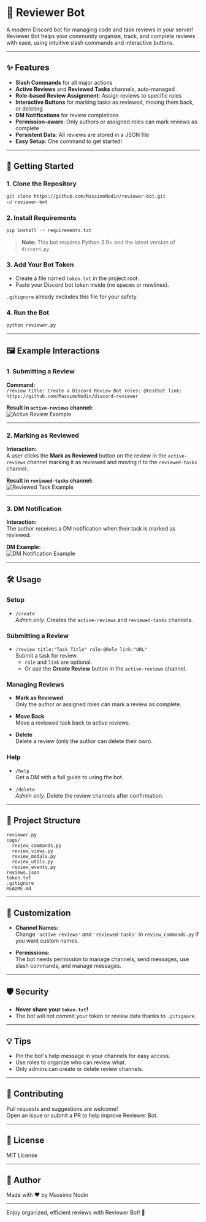 # 🤖 Reviewer Bot

A modern Discord bot for managing code and task reviews in your server!  
Reviewer Bot helps your community organize, track, and complete reviews with ease, using intuitive slash commands and interactive buttons.

---

## ✨ Features

- **Slash Commands** for all major actions
- **Active Reviews** and **Reviewed Tasks** channels, auto-managed
- **Role-based Review Assignment**: Assign reviews to specific roles
- **Interactive Buttons** for marking tasks as reviewed, moving them back, or deleting
- **DM Notifications** for review completions
- **Permission-aware**: Only authors or assigned roles can mark reviews as complete
- **Persistent Data**: All reviews are stored in a JSON file
- **Easy Setup**: One command to get started!

---

## 🚀 Getting Started

### 1. Clone the Repository

```bash
git clone https://github.com/MassimoNodin/reviewer-bot.git
cd reviewer-bot
```

### 2. Install Requirements

```bash
pip install -r requirements.txt
```

> **Note:** This bot requires Python 3.9+ and the latest version of `discord.py`.

### 3. Add Your Bot Token

- Create a file named `token.txt` in the project root.
- Paste your Discord bot token inside (no spaces or newlines).

`.gitignore` already excludes this file for your safety.

### 4. Run the Bot

```bash
python reviewer.py
```

---

## 🖼️ Example Interactions

### 1. Submitting a Review

**Command:**  
`/review title: Create a Discord Review Bot roles: @testbot link: https://github.com/MassimoNodin/discord-reviewer`

**Result in `active-reviews` channel:**  
![Active Review Example](image_examples/active_review.png)

---

### 2. Marking as Reviewed

**Interaction:**  
A user clicks the **Mark as Reviewed** button on the review in the `active-reviews` channel marking it as reviewed and moving it to the `reviewed-tasks` channel.

**Result in `reviewed-tasks` channel:**  
![Reviewed Task Example](image_examples/reviewed_task.png)

---

### 3. DM Notification

**Interaction:**  
The author receives a DM notification when their task is marked as reviewed.

**DM Example:**  
![DM Notification Example](image_examples/dm_notification.png)

---

## 🛠️ Usage

### Setup

- `/create`  
  *Admin only.* Creates the `active-reviews` and `reviewed-tasks` channels.

### Submitting a Review

- `/review title:"Task Title" role:@Role link:"URL"`  
  Submit a task for review.  
  - `role` and `link` are optional.
  - Or use the **Create Review** button in the `active-reviews` channel.

### Managing Reviews

- **Mark as Reviewed**  
  Only the author or assigned roles can mark a review as complete.

- **Move Back**  
  Move a reviewed task back to active reviews.

- **Delete**  
  Delete a review (only the author can delete their own).

### Help

- `/help`  
  Get a DM with a full guide to using the bot.

- `/delete`  
  *Admin only.* Delete the review channels after confirmation.

---

## 📁 Project Structure

```
reviewer.py
cogs/
  review_commands.py
  review_views.py
  review_modals.py
  review_utils.py
  review_events.py
reviews.json
token.txt
.gitignore
README.md
```

---

## 📝 Customization

- **Channel Names:**  
  Change `'active-reviews'` and `'reviewed-tasks'` in `review_commands.py` if you want custom names.

- **Permissions:**  
  The bot needs permission to manage channels, send messages, use slash commands, and manage messages.

---

## 🛡️ Security

- **Never share your `token.txt`!**
- The bot will not commit your token or review data thanks to `.gitignore`.

---

## 💡 Tips

- Pin the bot's help message in your channels for easy access.
- Use roles to organize who can review what.
- Only admins can create or delete review channels.

---

## 🤝 Contributing

Pull requests and suggestions are welcome!  
Open an issue or submit a PR to help improve Reviewer Bot.

---

## 📜 License

MIT License

---

## 👤 Author

Made with ❤️ by Massimo Nodin

---

Enjoy organized, efficient reviews with Reviewer Bot! 🚀
